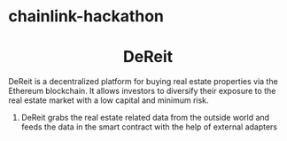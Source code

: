 # chainlink-hackathon
<h1 align="center">DeReit</h1>
DeReit is a decentralized platform for buying real estate properties via the Ethereum blockchain. It allows investors to diversify their exposure to the real estate market with a low capital and minimum risk.<br>

1. DeReit grabs the real estate related data from the outside world and feeds the data in the smart contract with the help of external adapters

